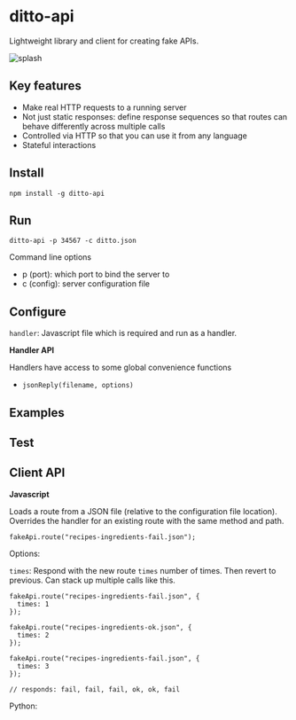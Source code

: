 ditto-api
===

Lightweight library and client for creating fake APIs.

![splash](https://cloud.githubusercontent.com/assets/175162/6763987/4778d740-cf54-11e4-8813-6106bd7b74d0.gif)

Key features
---

* Make real HTTP requests to a running server
* Not just static responses: define response sequences so that routes can behave differently across multiple calls
* Controlled via HTTP so that you can use it from any language
* Stateful interactions

Install
---

    npm install -g ditto-api

Run
---

    ditto-api -p 34567 -c ditto.json
    
Command line options

* p (port): which port to bind the server to
* c (config): server configuration file
    

Configure
---


`handler`: Javascript file which is required and run as a handler.

**Handler API**

Handlers have access to some global convenience functions

* `jsonReply(filename, options)`

Examples
---


Test
---


Client API
---

**Javascript**

Loads a route from a JSON file (relative to the configuration file location). Overrides the handler for an existing route with the same method and path.

    fakeApi.route("recipes-ingredients-fail.json");

Options:

`times`: Respond with the new route `times` number of times. Then revert to previous. Can stack up multiple calls like this.

    fakeApi.route("recipes-ingredients-fail.json", {
      times: 1
    });
    
    fakeApi.route("recipes-ingredients-ok.json", {
      times: 2
    });
    
    fakeApi.route("recipes-ingredients-fail.json", {
      times: 3
    });
    
    // responds: fail, fail, fail, ok, ok, fail







Python:

